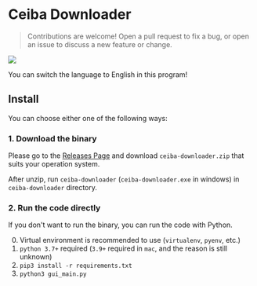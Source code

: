 # Ceiba Downloader

> Contributions are welcome! Open a pull request to fix a bug, or open an issue to discuss a new feature or change.

![](https://i.imgur.com/z7bqTNs.gif)

You can switch the language to English in this program!

## Install

You can choose either one of the following ways:

### 1. Download the binary

Please go to the [Releases Page](https://github.com/jameshwc/Ceiba-Downloader/releases/latest) and download `ceiba-downloader.zip` that suits your operation system.

After unzip, run `ceiba-downloader` (`ceiba-downloader.exe` in windows) in `ceiba-downloader` directory.

### 2. Run the code directly

If you don't want to run the binary, you can run the code with Python.

0. Virtual environment is recommended to use (`virtualenv`, `pyenv`, etc.)
1. `python 3.7+` required (`3.9+` required in `mac`, and the reason is still unknown)
2. `pip3 install -r requirements.txt`
3. `python3 gui_main.py`